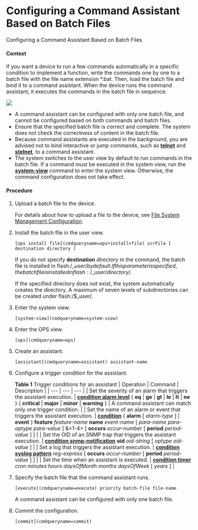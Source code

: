 Configuring a Command Assistant Based on Batch Files
====================================================

Configuring a Command Assistant Based on Batch Files

#### Context

If you want a device to run a few commands automatically in a specific condition to implement a function, write the commands one by one to a batch file with the file name extension \*.bat. Then, load the batch file and bind it to a command assistant. When the device runs the command assistant, it executes the commands in the batch file in sequence.

![](public_sys-resources/note_3.0-en-us.png) 

* A command assistant can be configured with only one batch file, and cannot be configured based on both commands and batch files.
* Ensure that the specified batch file is correct and complete. The system does not check the correctness of content in the batch file.
* Because command assistants are executed in the background, you are advised not to bind interactive or jump commands, such as [**telnet**](cmdqueryname=telnet) and [**stelnet**](cmdqueryname=stelnet), to a command assistant.
* The system switches to the user view by default to run commands in the batch file. If a command must be executed in the system view, run the [**system-view**](cmdqueryname=system-view) command to enter the system view. Otherwise, the command configuration does not take effect.


#### Procedure

1. Upload a batch file to the device. 
   
   
   
   For details about how to upload a file to the device, see [File System Management Configuration](vrp_file_cfg_0001.html).
2. Install the batch file in the user view.
   
   
   ```
   [ops install file](cmdqueryname=ops+install+file) scrFile [ destination directory ]
   ```
   
   If you do not specify **destination** *directory* in the command, the batch file is installed in flash:/$\_user/ by default. If this parameter is specified, the batch file is installed in flash:/$\_user/*directory*/.
   
   If the specified directory does not exist, the system automatically creates the directory. A maximum of seven levels of subdirectories can be created under flash:/$\_user/.
3. Enter the system view.
   
   
   ```
   [system-view](cmdqueryname=system-view)
   ```
4. Enter the OPS view.
   
   
   ```
   [ops](cmdqueryname=ops)
   ```
5. Create an assistant.
   
   
   ```
   [assistant](cmdqueryname=assistant) assistant-name
   ```
6. Configure a trigger condition for the assistant.
   
   
   
   **Table 1** Trigger conditions for an assistant
   | Operation | Command | Description |
   | --- | --- | --- |
   | Set the severity of an alarm that triggers the assistant execution. | [**condition alarm level**](cmdqueryname=condition+alarm+level) { **eq** | **ge** | **gt** | **le** | **lt** | **ne** } { **critical** | **major** | **minor** | **warning** } | A command assistant can match only one trigger condition. |
   | Set the name of an alarm or event that triggers the assistant execution. | [**condition**](cmdqueryname=condition) { **alarm** [ *alarm-type* ] | **event** } **feature** *feature-name* **name** *event-name* [ *para-name* *para-optype* *para-value* ] &<1-4> [ **occurs** *occur-number* [ **period** *period-value* ] ] |
   | Set the OID of an SNMP trap that triggers the assistant execution. | [**condition snmp-notification**](cmdqueryname=condition+snmp-notification) **oid** *oid-string* [ *optype* *oid-value* ] |
   | Set a log that triggers the assistant execution. | [**condition syslog pattern**](cmdqueryname=condition+syslog+pattern) *reg-express* [ **occurs** *occur-number* [ **period** *period-value* ] ] |
   | Set the time when an assistant is executed. | [**condition timer**](cmdqueryname=condition+timer) *cron* *minutes* *hours* *daysOfMonth* *months* *daysOfWeek* [ *years* ] |
7. Specify the batch file that the command assistant runs. 
   
   
   ```
   [execute](cmdqueryname=execute) priority batch-file file-name
   ```
   
   A command assistant can be configured with only one batch file.
8. Commit the configuration.
   
   
   ```
   [commit](cmdqueryname=commit)
   ```